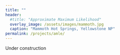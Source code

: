 ```yaml
---
title: ""
header:
  #title: "Approximate Maximum Likelihood"
  overlay_image: /assets/images/mammoth.jpg
  caption: "Mammoth Hot Springs, Yellowstone NP"
permalink: /projects/amle/
---
```

Under construction
